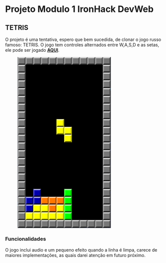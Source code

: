 # Projeto Modulo 1 IronHack DevWeb 
## TETRIS

O projeto é uma tentativa, espero que bem sucedida, de clonar o jogo russo famoso: TETRIS. O jogo tem controles alternados entre W,A,S,D e as setas, ele pode ser jogado [**AQUI**](https://igorgalvaob.github.io/ProjetoModulo1/).

<img src="images/imagesREADME/Tetris.png" style='margin-left:40px' width="300px" >

### Funcionalidades
O jogo inclui audio e um pequeno efeito quando a linha é limpa, carece de maiores implementações, as quais darei atenção em futuro próximo.
